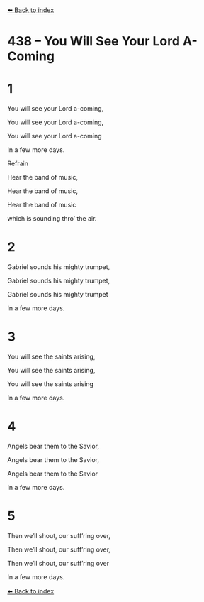 [⬅️ Back to index](../README.md)

# 438 – You Will See Your Lord A-Coming





# 1

You will see your Lord a-coming,

You will see your Lord a-coming,

You will see your Lord a-coming

In a few more days.



Refrain

Hear the band of music,

Hear the band of music,

Hear the band of music

which is sounding thro’ the air.



# 2

Gabriel sounds his mighty trumpet,

Gabriel sounds his mighty trumpet,

Gabriel sounds his mighty trumpet

In a few more days.



# 3

You will see the saints arising,

You will see the saints arising,

You will see the saints arising

In a few more days.



# 4

Angels bear them to the Savior,

Angels bear them to the Savior,

Angels bear them to the Savior

In a few more days.



# 5

Then we’ll shout, our suff’ring over,

Then we’ll shout, our suff’ring over,

Then we’ll shout, our suff’ring over

In a few more days.

[⬅️ Back to index](../README.md)
